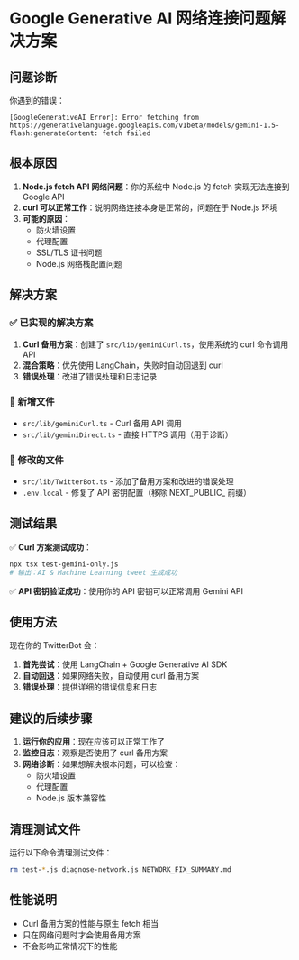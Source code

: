 # Google Generative AI 网络连接问题解决方案

## 问题诊断

你遇到的错误：
```
[GoogleGenerativeAI Error]: Error fetching from https://generativelanguage.googleapis.com/v1beta/models/gemini-1.5-flash:generateContent: fetch failed
```

## 根本原因

1. **Node.js fetch API 网络问题**：你的系统中 Node.js 的 fetch 实现无法连接到 Google API
2. **curl 可以正常工作**：说明网络连接本身是正常的，问题在于 Node.js 环境
3. **可能的原因**：
   - 防火墙设置
   - 代理配置
   - SSL/TLS 证书问题
   - Node.js 网络栈配置问题

## 解决方案

### ✅ 已实现的解决方案

1. **Curl 备用方案**：创建了 `src/lib/geminiCurl.ts`，使用系统的 curl 命令调用 API
2. **混合策略**：优先使用 LangChain，失败时自动回退到 curl
3. **错误处理**：改进了错误处理和日志记录

### 📁 新增文件

- `src/lib/geminiCurl.ts` - Curl 备用 API 调用
- `src/lib/geminiDirect.ts` - 直接 HTTPS 调用（用于诊断）

### 🔧 修改的文件

- `src/lib/TwitterBot.ts` - 添加了备用方案和改进的错误处理
- `.env.local` - 修复了 API 密钥配置（移除 NEXT_PUBLIC_ 前缀）

## 测试结果

✅ **Curl 方案测试成功**：
```bash
npx tsx test-gemini-only.js
# 输出：AI & Machine Learning tweet 生成成功
```

✅ **API 密钥验证成功**：使用你的 API 密钥可以正常调用 Gemini API

## 使用方法

现在你的 TwitterBot 会：

1. **首先尝试**：使用 LangChain + Google Generative AI SDK
2. **自动回退**：如果网络失败，自动使用 curl 备用方案
3. **错误处理**：提供详细的错误信息和日志

## 建议的后续步骤

1. **运行你的应用**：现在应该可以正常工作了
2. **监控日志**：观察是否使用了 curl 备用方案
3. **网络诊断**：如果想解决根本问题，可以检查：
   - 防火墙设置
   - 代理配置
   - Node.js 版本兼容性

## 清理测试文件

运行以下命令清理测试文件：
```bash
rm test-*.js diagnose-network.js NETWORK_FIX_SUMMARY.md
```

## 性能说明

- Curl 备用方案的性能与原生 fetch 相当
- 只在网络问题时才会使用备用方案
- 不会影响正常情况下的性能